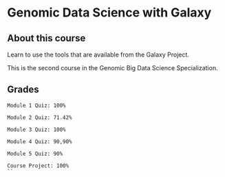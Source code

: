# Genomic Data Science with Galaxy
## About this course

Learn to use the tools that are available from the Galaxy Project. 

This is the second course in the Genomic Big Data Science Specialization.

## Grades
```
Module 1 Quiz: 100%

Module 2 Quiz: 71.42%

Module 3 Quiz: 100%

Module 4 Quiz: 90,90%

Module 5 Quiz: 90% 

Course Project: 100%
``
